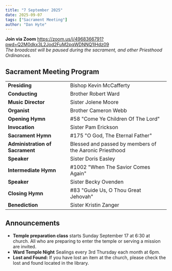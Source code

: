 ```yaml
---
title: "7 September 2025"
date: 2025-09-07
tags: ["Sacrament Meeting"]
author: "Dan Hyte"
---
```


**Join via Zoom**
<https://zoom.us/j/4968366791?pwd=Q2M0dkx3L2Jod2FuM2pqWDNNQ1lHdz09><br>
*The broadcast will be paused during the sacrament, and other Priesthood Ordinances.*
## Sacrament Meeting Program


|                                    |                                                 |
| -------------------------------    | -----------------------------------             |
| **Presiding**                      | Bishop Kevin McCafferty                         |
| **Conducting**                     | Brother Robert Ward                             |
| **Music Director**                 | Sister Jolene Moore                             |
| **Organist**                       | Brother Cameron Webb                            |
| **Opening Hymn**                   | #58 "Come Ye Children Of The Lord"              |
| **Invocation**                     | Sister Pam Erickson                             |
| **Sacrament Hymn**                 | #175 "O God, The Eternal Father"              |
| **Administration of Sacrament**    | Blessed and passed by members of the Aaronic Priesthood|
| **Speaker**                        | Sister Doris Easley                             |
| **Intermediate Hymn**              | #1002 "When The Savior Comes Again"           |
| **Speaker**                        | Sister Becky Ovenden                            |
| **Closing Hymn**                   | #83 "Guide Us, O Thou Great Jehovah"            |
| **Benediction**                    | Sister Kristin Zanger                           |


## Announcements

- **Temple preparation class** starts Sunday September 17 at 6:30 at church. All who are preparing to enter the temple or serving a mission are invited.
- **Ward Temple Night** Sealings every 3rd Thursday each month at 6pm.
- **Lost and Found:** If you have lost an item at the church, please check the lost and found located in the library.